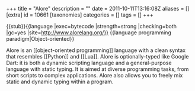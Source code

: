 +++
title = "Alore"
description = ""
date = 2011-10-11T13:16:08Z
aliases = []
[extra]
id = 10661
[taxonomies]
categories = []
tags = []
+++

{{stub}}{{language
|exec=bytecode
|strength=strong
|checking=both
|gc=yes
|site=http://www.alorelang.org/}}
{{language programming paradigm|Object-oriented}}

Alore is an [[object-oriented programming]] language with a clean syntax that resembles [[Python]] and [[Lua]]. Alore is optionally-typed like Google Dart: it is both a dynamic scripting language and a general-purpose language with static typing. It is aimed at diverse programming tasks, from short scripts to complex applications. Alore also allows you to freely mix static and dynamic typing within a program.
